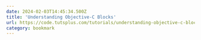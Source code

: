 ```yaml
---
date: 2024-02-03T14:45:34.500Z
title: 'Understanding Objective-C Blocks'
url: https://code.tutsplus.com/tutorials/understanding-objective-c-blocks--mobile-14319
category: bookmark
---
```

